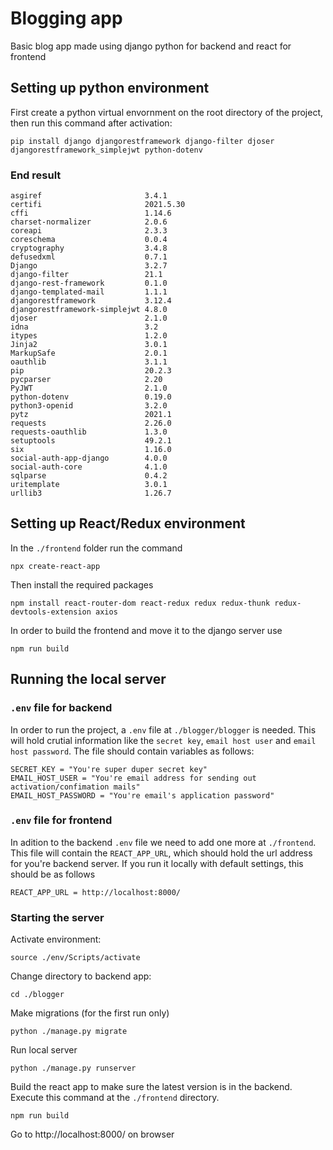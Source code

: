 Blogging app
============

Basic blog app made using django python for backend and react for frontend

Setting up python environment
------------------

First create a python virtual envornment on the root directory of the project, then run this command after activation:

    pip install django djangorestframework django-filter djoser djangorestframework_simplejwt python-dotenv

### End result

    asgiref                       3.4.1    
    certifi                       2021.5.30
    cffi                          1.14.6
    charset-normalizer            2.0.6
    coreapi                       2.3.3
    coreschema                    0.0.4
    cryptography                  3.4.8
    defusedxml                    0.7.1
    Django                        3.2.7
    django-filter                 21.1
    django-rest-framework         0.1.0
    django-templated-mail         1.1.1
    djangorestframework           3.12.4
    djangorestframework-simplejwt 4.8.0
    djoser                        2.1.0
    idna                          3.2
    itypes                        1.2.0
    Jinja2                        3.0.1
    MarkupSafe                    2.0.1
    oauthlib                      3.1.1
    pip                           20.2.3
    pycparser                     2.20
    PyJWT                         2.1.0
    python-dotenv                 0.19.0
    python3-openid                3.2.0
    pytz                          2021.1
    requests                      2.26.0
    requests-oauthlib             1.3.0
    setuptools                    49.2.1
    six                           1.16.0
    social-auth-app-django        4.0.0
    social-auth-core              4.1.0
    sqlparse                      0.4.2
    uritemplate                   3.0.1
    urllib3                       1.26.7

Setting up React/Redux environment
----------------------------------

In the ``./frontend`` folder run the command

    npx create-react-app

Then install the required packages

    npm install react-router-dom react-redux redux redux-thunk redux-devtools-extension axios

In order to build the frontend and move it to the django server use

    npm run build

Running the local server
------------------------

### ``.env`` file for backend

In order to run the project, a ``.env`` file at ``./blogger/blogger`` is needed. This will hold crutial information like the ``secret key``, ``email host user`` and ``email host password``. The file should contain variables as follows:

    SECRET_KEY = "You're super duper secret key"
    EMAIL_HOST_USER = "You're email address for sending out activation/confimation mails"
    EMAIL_HOST_PASSWORD = "You're email's application password"

### ``.env`` file for frontend

In adition to the backend ``.env`` file we need to add one more at ``./frontend``. This file will contain the ``REACT_APP_URL``, which should hold the url address for you're backend server. If you run it locally with default settings, this should be as follows

    REACT_APP_URL = http://localhost:8000/

### Starting the server

Activate environment:

    source ./env/Scripts/activate

Change directory to backend app:

    cd ./blogger

Make migrations (for the first run only)

    python ./manage.py migrate

Run local server

    python ./manage.py runserver

Build the react app to make sure the latest version is in the backend. Execute this command at the ``./frontend`` directory.

    npm run build

Go to http://localhost:8000/ on browser
